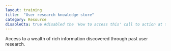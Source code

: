 ```yaml
---
layout: training
title:  "User research knowledge store"
category: Resource
disableCta: true #disabled the 'How to access this' call to action at the bottom of the page template
---
```


Access to a wealth of rich information discovered through past user research.
